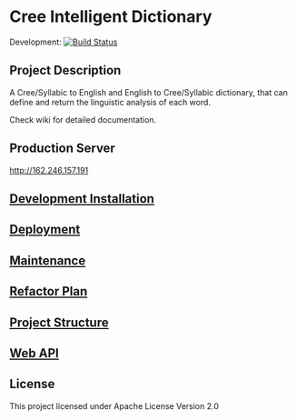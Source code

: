 # Cree Intelligent Dictionary

Development:
[![Build Status](https://travis-ci.org/UAlbertaALTLab/cree-intelligent-dictionary.svg?branch=master)](https://travis-ci.org/UAlbertaALTLab/cree-intelligent-dictionary)

## Project Description
A Cree/Syllabic to English and English to Cree/Syllabic dictionary, 
that can define and return the linguistic analysis of each word.

Check wiki for detailed documentation.

## Production Server
http://162.246.157.191

## [Development Installation](https://github.com/cmput401-winter2019/cree-intelligent-dictionary/wiki/Development-Installation)

## [Deployment](https://github.com/cmput401-winter2019/cree-intelligent-dictionary/wiki/Deployment)

## [Maintenance](https://github.com/cmput401-winter2019/cree-intelligent-dictionary/wiki/Maintenance)

## [Refactor Plan](https://github.com/cmput401-winter2019/cree-intelligent-dictionary/wiki/Refactor-Plan)

## [Project Structure](https://github.com/cmput401-winter2019/cree-intelligent-dictionary/wiki/Project-Structure)

## [Web API](https://github.com/cmput401-winter2019/cree-intelligent-dictionary/wiki/Web-API)

## License
This project licensed under Apache License Version 2.0
